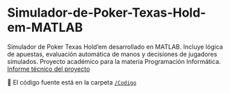 # Simulador-de-Poker-Texas-Hold-em-MATLAB
Simulador de Poker Texas Hold’em desarrollado en MATLAB. Incluye lógica de apuestas, evaluación automática de manos y decisiones de jugadores simulados. Proyecto académico para la materia Programación Informática.
[Informe técnico del proyecto](./InformePokerTexas.pdf)

📁 El código fuente está en la carpeta [`/Codigo`](./Codigo)




